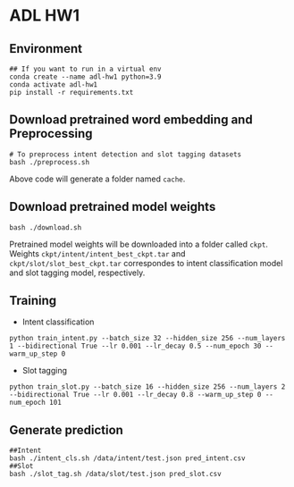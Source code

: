 # ADL HW1

## Environment
```shell
## If you want to run in a virtual env
conda create --name adl-hw1 python=3.9
conda activate adl-hw1
pip install -r requirements.txt
```

## Download pretrained word embedding and Preprocessing
```shell
# To preprocess intent detection and slot tagging datasets
bash ./preprocess.sh
```
Above code will generate a folder named `cache`.

## Download pretrained model weights
```
bash ./download.sh 
```
Pretrained model weights will be downloaded into a folder called `ckpt`.<br>
Weights `ckpt/intent/intent_best_ckpt.tar` and `ckpt/slot/slot_best_ckpt.tar` correspondes to intent classification model and slot tagging model, respectively.


## Training
- Intent classification
```shell
python train_intent.py --batch_size 32 --hidden_size 256 --num_layers 1 --bidirectional True --lr 0.001 --lr_decay 0.5 --num_epoch 30 --warm_up_step 0
```
- Slot tagging
```shell
python train_slot.py --batch_size 16 --hidden_size 256 --num_layers 2 --bidirectional True --lr 0.001 --lr_decay 0.8 --warm_up_step 0 --num_epoch 101
```

## Generate prediction
```shell
##Intent
bash ./intent_cls.sh /data/intent/test.json pred_intent.csv
##Slot
bash ./slot_tag.sh /data/slot/test.json pred_slot.csv
```
